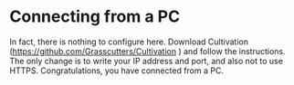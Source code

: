 # Connecting from a PC

In fact, there is nothing to configure here. Download
Cultivation (https://github.com/Grasscutters/Cultivation ) and follow the instructions.
The only change is to write your IP address and port, and also not to use HTTPS. Congratulations,
you have connected from a PC.